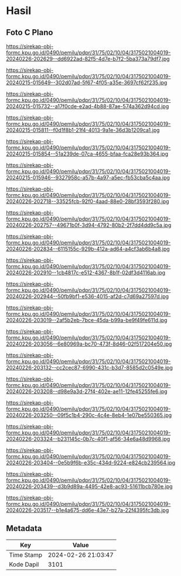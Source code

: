 # Hasil

## Foto C Plano

https://sirekap-obj-formc.kpu.go.id/0490/pemilu/pdpr/31/75/02/10/04/3175021004019-20240226-202629--dd6922ad-82f5-4d7e-b7f2-5ba373a79df7.jpg

https://sirekap-obj-formc.kpu.go.id/0490/pemilu/pdpr/31/75/02/10/04/3175021004019-20240215-015649--302d07ad-5f67-4f05-a35e-3697cf62f235.jpg

https://sirekap-obj-formc.kpu.go.id/0490/pemilu/pdpr/31/75/02/10/04/3175021004019-20240215-015732--a17f0cde-e2ad-4b88-87ae-574a362d94cd.jpg

https://sirekap-obj-formc.kpu.go.id/0490/pemilu/pdpr/31/75/02/10/04/3175021004019-20240215-015811--f0d1f8b1-21f4-4013-9a1e-36d3b1209ca1.jpg

https://sirekap-obj-formc.kpu.go.id/0490/pemilu/pdpr/31/75/02/10/04/3175021004019-20240215-015854--51a239de-07ca-4655-bfaa-fca28e93b364.jpg

https://sirekap-obj-formc.kpu.go.id/0490/pemilu/pdpr/31/75/02/10/04/3175021004019-20240215-015946--9327958c-a57b-4a97-a5ec-fb53cba5c4aa.jpg

https://sirekap-obj-formc.kpu.go.id/0490/pemilu/pdpr/31/75/02/10/04/3175021004019-20240226-202718--33525fcb-92f0-4aad-88e0-28bf3593f280.jpg

https://sirekap-obj-formc.kpu.go.id/0490/pemilu/pdpr/31/75/02/10/04/3175021004019-20240226-202757--49671b0f-3d94-4792-80b2-2f7dd4dd9c5a.jpg

https://sirekap-obj-formc.kpu.go.id/0490/pemilu/pdpr/31/75/02/10/04/3175021004019-20240226-202834--6115155c-929b-412a-ad64-a4cf3ab6b4a8.jpg

https://sirekap-obj-formc.kpu.go.id/0490/pemilu/pdpr/31/75/02/10/04/3175021004019-20240226-202910--1cb4817c-e512-4367-8b1f-02df3d4116ab.jpg

https://sirekap-obj-formc.kpu.go.id/0490/pemilu/pdpr/31/75/02/10/04/3175021004019-20240226-202944--50fb9bf1-e536-4015-af2d-c7d69a27597d.jpg

https://sirekap-obj-formc.kpu.go.id/0490/pemilu/pdpr/31/75/02/10/04/3175021004019-20240226-203019--2af5b2eb-7bce-45da-b99a-be9f49fe611d.jpg

https://sirekap-obj-formc.kpu.go.id/0490/pemilu/pdpr/31/75/02/10/04/3175021004019-20240226-203056--6e80969a-bc70-473f-8d46-02f517204e50.jpg

https://sirekap-obj-formc.kpu.go.id/0490/pemilu/pdpr/31/75/02/10/04/3175021004019-20240226-203132--cc2cec87-6990-431c-b3d7-8585d2c0549e.jpg

https://sirekap-obj-formc.kpu.go.id/0490/pemilu/pdpr/31/75/02/10/04/3175021004019-20240226-203208--d98e9a3d-27f4-402e-ae11-12fe45255fe6.jpg

https://sirekap-obj-formc.kpu.go.id/0490/pemilu/pdpr/31/75/02/10/04/3175021004019-20240226-203250--09f5c1b4-290c-4c4e-8eb4-1e07be550365.jpg

https://sirekap-obj-formc.kpu.go.id/0490/pemilu/pdpr/31/75/02/10/04/3175021004019-20240226-203324--b231145c-0b7c-40f1-af56-34e6a48d9968.jpg

https://sirekap-obj-formc.kpu.go.id/0490/pemilu/pdpr/31/75/02/10/04/3175021004019-20240226-203404--0e5b9f6b-e35c-434d-9224-e824cb239564.jpg

https://sirekap-obj-formc.kpu.go.id/0490/pemilu/pdpr/31/75/02/10/04/3175021004019-20240226-203439--d3b9d89a-4495-42e8-ac93-51611bcb780e.jpg

https://sirekap-obj-formc.kpu.go.id/0490/pemilu/pdpr/31/75/02/10/04/3175021004019-20240226-203517--b1e4a675-dd6e-43e7-b27a-22f4395fc3db.jpg


## Metadata

| Key        | Value               |
| ---------- | ------------------- |
| Time Stamp | 2024-02-26 21:03:47 |
| Kode Dapil | 3101                |



